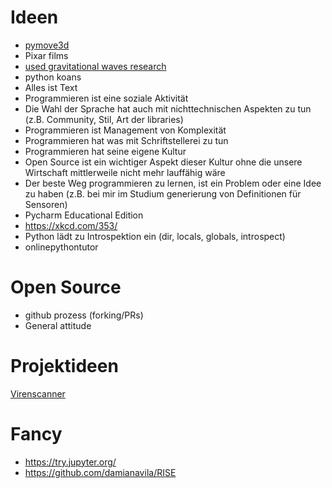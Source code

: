 # Ideen

* [pymove3d](http://pymove3d.pysv.org/)
* Pixar films
* [used gravitational waves research](https://pbs.twimg.com/media/Ca8jlVIWcAUmeP8.png)
* python koans
* Alles ist Text
* Programmieren ist eine soziale Aktivität
* Die Wahl der Sprache hat auch mit nichttechnischen Aspekten zu tun (z.B. Community, Stil, Art der libraries)
* Programmieren ist Management von Komplexität
* Programmieren hat was mit Schriftstellerei zu tun
* Programmieren hat seine eigene Kultur
* Open Source ist ein wichtiger Aspekt dieser Kultur ohne die unsere Wirtschaft mittlerweile nicht mehr lauffähig wäre
* Der beste Weg programmieren zu lernen, ist ein Problem oder eine Idee zu haben (z.B. bei mir im Studium generierung von Definitionen für Sensoren)
* Pycharm Educational Edition
* https://xkcd.com/353/
* Python lädt zu Introspektion ein (dir, locals, globals, introspect)
* onlinepythontutor

# Open Source

* github prozess (forking/PRs)
* General attitude

# Projektideen

[Virenscanner](ttps://thenerdcan.wordpress.com/2007/07/25/writing-a-virus-scanner-part-1-of-2/)

# Fancy

* https://try.jupyter.org/
* https://github.com/damianavila/RISE
